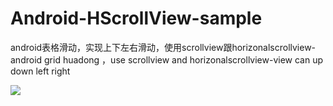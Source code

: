 # Android-HScrollView-sample
android表格滑动，实现上下左右滑动，使用scrollview跟horizonalscrollview-android grid huadong ，use scrollview and horizonalscrollview-view can up down left right
 
![](https://github.com/zhonghanwen/Android-HScrollView-sample/blob/master/img/demo.gif)
